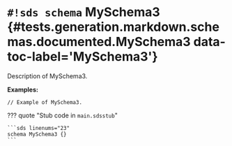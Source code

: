 # `#!sds schema` MySchema3 {#tests.generation.markdown.schemas.documented.MySchema3 data-toc-label='MySchema3'}

Description of MySchema3.

**Examples:**

```sds
// Example of MySchema3.
```

??? quote "Stub code in `main.sdsstub`"

    ```sds linenums="23"
    schema MySchema3 {}
    ```

